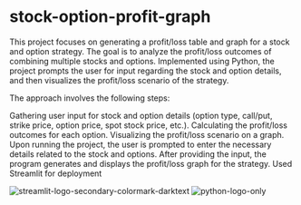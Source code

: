 # stock-option-profit-graph

This project focuses on generating a profit/loss table and graph for a stock and option strategy. The goal is to analyze the profit/loss outcomes of combining multiple stocks and options. Implemented using Python, the project prompts the user for input regarding the stock and option details, and then visualizes the profit/loss scenario of the strategy.

The approach involves the following steps:

Gathering user input for stock and option details (option type, call/put, strike price, option price, spot stock price, etc.).
Calculating the profit/loss outcomes for each option.
Visualizing the profit/loss scenario on a graph.
Upon running the project, the user is prompted to enter the necessary details related to the stock and options. After providing the input, the program generates and displays the profit/loss graph for the strategy.
Used Streamlit for deployment 


![streamlit-logo-secondary-colormark-darktext](https://github.com/emre-bl/stock-option-profit-graph/assets/57074947/fa24bb23-1864-4d54-8fea-b4f8b03ee064)
![python-logo-only](https://github.com/emre-bl/stock-option-profit-graph/assets/57074947/ac227b52-7662-42d9-b700-97395ee832bb)
